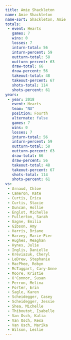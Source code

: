 ```yaml
---
title: Amie Shackleton
name: Amie Shackleton
name-sort: Shackleton, Amie
totals:
 - event: Hearts
   games: 7
   wins: 0
   losses: 7
   inturn-total: 56
   inturn-percent: 59
   outturn-total: 58
   outturn-percent: 63
   draw-total: 66
   draw-percent: 56
   takeout-total: 48
   takeout-percent: 67
   shots-total: 114
   shots-percent: 61
years:
 - year: 2018
   event: Hearts
   team: "NU"
   position: Fourth
   alternate: false
   games: 7
   wins: 0
   losses: 7
   inturn-total: 56
   inturn-percent: 59
   outturn-total: 58
   outturn-percent: 63
   draw-total: 66
   draw-percent: 56
   takeout-total: 48
   takeout-percent: 67
   shots-total: 114
   shots-percent: 61
vs:
 - Arnaud, Chloe
 - Cameron, Kate
 - Curtis, Erica
 - Curtis, Stacie
 - Duncan, Hollie
 - Englot, Michelle
 - Fullerton, Sarah
 - Gagne, Emilia
 - Gibson, Amy
 - Harris, Briane
 - Harvey, Marie-Pier
 - Hughes, Meaghan
 - Hynes, Julie
 - Inglis, Danielle
 - Kreviazuk, Cheryl
 - LeDrew, Stephanie
 - MacPhee, Robyn
 - McTaggart, Cary-Anne
 - Moore, Kristie
 - O'Connor, Susan
 - Perron, Melina
 - Porter, Erin
 - Sagle, Karen
 - Scheidegger, Casey
 - Scheidegger, Jessie
 - Shea, Michelle
 - Thiboutot, Isabelle
 - Van Osch, Kalia
 - Van Osch, Kesa
 - Van Osch, Marika
 - Wilson, Leslie
---
```

